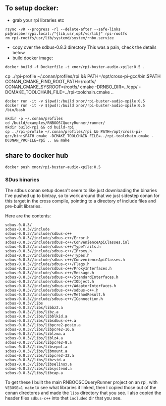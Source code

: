 ## To setup docker:
* grab your rpi libraries etc
```shell
rsync -vR --progress -rl --delete-after --safe-links pi@raspberrypi.local:/"{lib,usr,opt/vc/lib}" rpi-rootfs
rm rpi-rootfs/usr/lib/systemd/system/rnbo.service
```
* copy over the sdbus-0.8.3 directory
  This was a pain, check the details below
* build docker image:
```shell
docker build -f Dockerfile -t xnor/rpi-buster-audio-xpile:0.5 .
```

cp ../rpi-profile ~/.conan/profiles/rpi && PATH=/opt/cross-pi-gcc/bin:$PATH CONAN_CMAKE_FIND_ROOT_PATH=/rootfs/ CONAN_CMAKE_SYSROOT=/rootfs/ cmake -DRNBO_DIR=../cpp/ -DCMAKE_TOOLCHAIN_FILE=../rpi-toolchain.cmake ..


```shell
docker run -it -v $(pwd):/build xnor/rpi-buster-audio-xpile:0.5
docker run -it -v $(pwd):/build xnor/rpi-buster-audio-xpile:0.5 /bin/bash
```

```shell
mkdir -p ~/.conan/profiles
cd /build/examples/RNBOOSCQueryRunner/runner/
mkdir build-rpi && cd build-rpi
cp ../rpi-profile ~/.conan/profiles/rpi && PATH=/opt/cross-pi-gcc/bin:$PATH cmake -DCMAKE_TOOLCHAIN_FILE=../rpi-toolchain.cmake -DCONAN_PROFILE=rpi .. && make
```

## share to docker hub
```shell
docker push xnor/rpi-buster-audio-xpile:0.5
```

### SDus binaries

The sdbus conan setup doesn't seem to like just downloading the binaries I've
pushed up to bintray, so to work around that we just sidestep conan for this
target in the cross compile, pointing to a directory of include files and
pre-built libraries.

Here are the contents:

```
sdbus-0.8.3/
sdbus-0.8.3//include
sdbus-0.8.3//include/sdbus-c++
sdbus-0.8.3//include/sdbus-c++/Error.h
sdbus-0.8.3//include/sdbus-c++/ConvenienceApiClasses.inl
sdbus-0.8.3//include/sdbus-c++/TypeTraits.h
sdbus-0.8.3//include/sdbus-c++/IProxy.h
sdbus-0.8.3//include/sdbus-c++/Types.h
sdbus-0.8.3//include/sdbus-c++/ConvenienceApiClasses.h
sdbus-0.8.3//include/sdbus-c++/Flags.h
sdbus-0.8.3//include/sdbus-c++/ProxyInterfaces.h
sdbus-0.8.3//include/sdbus-c++/Message.h
sdbus-0.8.3//include/sdbus-c++/StandardInterfaces.h
sdbus-0.8.3//include/sdbus-c++/IObject.h
sdbus-0.8.3//include/sdbus-c++/AdaptorInterfaces.h
sdbus-0.8.3//include/sdbus-c++/sdbus-c++.h
sdbus-0.8.3//include/sdbus-c++/MethodResult.h
sdbus-0.8.3//include/sdbus-c++/IConnection.h
sdbus-0.8.3//libs
sdbus-0.8.3//libs/libbz2.a
sdbus-0.8.3//libs/libz.a
sdbus-0.8.3//libs/libblkid.a
sdbus-0.8.3//libs/libsdbus-c++.a
sdbus-0.8.3//libs/libpcre2-posix.a
sdbus-0.8.3//libs/libpcre2-16.a
sdbus-0.8.3//libs/liblzma.a
sdbus-0.8.3//libs/liblz4.a
sdbus-0.8.3//libs/libpcre2-8.a
sdbus-0.8.3//libs/libsepol.a
sdbus-0.8.3//libs/libmount.a
sdbus-0.8.3//libs/libpcre2-32.a
sdbus-0.8.3//libs/libzstd.a
sdbus-0.8.3//libs/libselinux.a
sdbus-0.8.3//libs/libsystemd.a
sdbus-0.8.3//libs/libcap.a
```

To get these I built the main RNBOOSCQueryRunner project on an rpi, with
`VEBOSE=1 make` to see what libraries it linked, then I copied those out
of the conan directores and made the `libs` directory that you see.
I also copied the header files `sdbus-c++` into thet `included` dir that you see.
